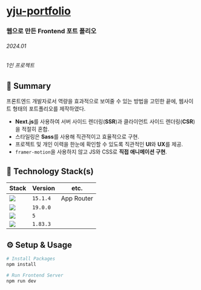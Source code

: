 # <a href="https://yju-portfolio.vercel.app" target="_blank" rel="noopener noreferrer">yju-portfolio</a>

### 웹으로 만든 Frontend 포트 폴리오

###### 2024.01

###### 1인 프로젝트

## 📌 Summary

프론트엔드 개발자로서 역량을 효과적으로 보여줄 수 있는 방법을 고민한 끝에, 웹사이트 형태의 포트폴리오를 제작하였다.

- **Next.js**를 사용하여 서버 사이드 렌더링(**SSR**)과 클라이언트 사이드 렌더링(**CSR**)을 적절히 혼합.
- 스타일링은 **Sass**를 사용해 직관적이고 효율적으로 구현.
- 프로젝트 및 개인 이력을 한눈에 확인할 수 있도록 직관적인 **UI**와 **UX**를 제공.
- `framer-motion`을 사용하지 않고 JS와 CSS로 **직접 애니메이션 구현**.

## 🔨 Technology Stack(s)

| Stack                                                                                                 | Version  | etc.       |
| ----------------------------------------------------------------------------------------------------- | -------- | ---------- |
| <img src="https://img.shields.io/badge/Next.js-000000?style=flat&logo=Next.js&logoColor=white">       | `15.1.4` | App Router |
| <img src="https://img.shields.io/badge/React-61DAFB?style=flat&logo=React&logoColor=black">           | `19.0.0` |
| <img src="https://img.shields.io/badge/TypeScript-3178C6?style=flat&logo=TypeScript&logoColor=white"> | `5`      |
| <img src="https://img.shields.io/badge/Sass-CC6699?style=flat&logo=Sass&logoColor=white">             | `1.83.3` |

## ⚙️ Setup & Usage

```bash
# Install Packages
npm install

# Run Frontend Server
npm run dev
```
